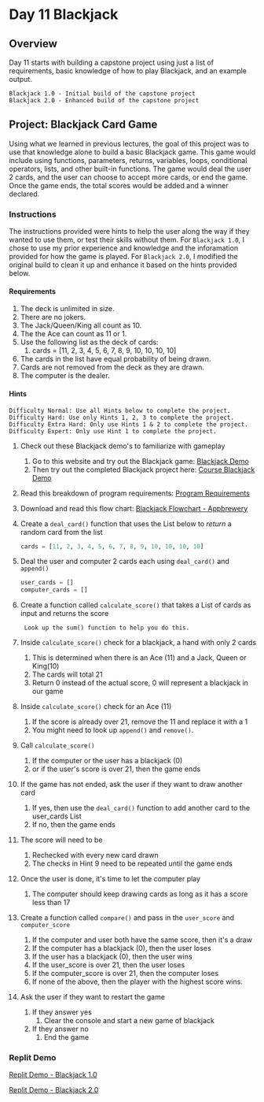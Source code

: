 # Day 11 Blackjack

## Overview

Day 11 starts with building a capstone project using just a list of requirements, basic knowledge of how to play Blackjack, and an example output.

    Blackjack 1.0 - Initial build of the capstone project
    Blackjack 2.0 - Enhanced build of the capstone project

## Project: Blackjack Card Game

Using what we learned in previous lectures, the goal of this project was to use that knowledge alone to build a basic Blackjack game. This game would include using functions, parameters, returns, variables, loops, conditional operators, lists, and other built-in functions. The game would deal the user 2 cards, and the user can choose to accept more cards, or end the game. Once the game ends, the total scores would be added and a winner declared.

### Instructions

The instructions provided were hints to help the user along the way if they wanted to use them, or test their skills without them. For `Blackjack 1.0`, I chose to use my prior experience and knowledge and the inforamation provided for how the game is played. For `Blackjack 2.0`, I modified the original build to clean it up and enhance it based on the hints provided below.

#### Requirements

1. The deck is unlimited in size.
2. There are no jokers.
3. The Jack/Queen/King all count as 10.
4. The the Ace can count as 11 or 1.
5. Use the following list as the deck of cards:
   1. cards = [11, 2, 3, 4, 5, 6, 7, 8, 9, 10, 10, 10, 10]
6. The cards in the list have equal probability of being drawn.
7. Cards are not removed from the deck as they are drawn.
8. The computer is the dealer.

#### Hints

    Difficulty Normal: Use all Hints below to complete the project.
    Difficulty Hard: Use only Hints 1, 2, 3 to complete the project.
    Difficulty Extra Hard: Only use Hints 1 & 2 to complete the project.
    Difficulty Expert: Only use Hint 1 to complete the project.

1. Check out these Blackjack demo's to familiarize with gameplay
   1. Go to this website and try out the Blackjack game: [Blackjack Demo](https://games.washingtonpost.com/games/blackjack/)
   2. Then try out the completed Blackjack project here: [Course Blackjack Demo](http://blackjack-final.appbrewery.repl.run)

2. Read this breakdown of program requirements: [Program Requirements](http://listmoz.com/view/6h34DJpvJBFVRlZfJvxF)

3. Download and read this flow chart: [Blackjack Flowchart - Appbrewery](https://drive.google.com/uc?export=download&id=1rDkiHCrhaf9eX7u7yjM1qwSuyEk-rPnt)

4. Create a `deal_card()` function that uses the List below to *return* a random card from the list

    ```python
    cards = [11, 2, 3, 4, 5, 6, 7, 8, 9, 10, 10, 10, 10]
    ```

5. Deal the user and computer 2 cards each using `deal_card()` and `append()`

    ```python
    user_cards = []
    computer_cards = []
    ```

6. Create a function called `calculate_score()` that takes a List of cards as input and returns the score

        Look up the sum() function to help you do this.

7. Inside `calculate_score()` check for a blackjack, a hand with only 2 cards
   1. This is determined when there is an Ace (11) and a Jack, Queen or King(10)
   2. The cards will total 21
   3. Return 0 instead of the actual score, 0 will represent a blackjack in our game

8. Inside `calculate_score()` check for an Ace (11)
   1. If the score is already over 21, remove the 11 and replace it with a 1
   2. You might need to look up `append()` and `remove()`.

9. Call `calculate_score()`
   1. If the computer or the user has a blackjack (0)
   2. or if the user's score is over 21, then the game ends

10. If the game has not ended, ask the user if they want to draw another card
    1. If yes, then use the `deal_card()` function to add another card to the user_cards List
    2. If no, then the game ends

11. The score will need to be
    1. Rechecked with every new card drawn
    2. The checks in Hint 9 need to be repeated until the game ends

12. Once the user is done, it's time to let the computer play
    1. The computer should keep drawing cards as long as it has a score less than 17

13. Create a function called `compare()` and pass in the `user_score` and `computer_score`
    1. If the computer and user both have the same score, then it's a draw
    2. If the computer has a blackjack (0), then the user loses
    3. If the user has a blackjack (0), then the user wins
    4. If the user_score is over 21, then the user loses
    5. If the computer_score is over 21, then the computer loses
    6. If none of the above, then the player with the highest score wins.

14. Ask the user if they want to restart the game
    1. If they answer yes
       1. Clear the console and start a new game of blackjack
    2. If they answer no
       1. End the game

### Replit Demo

[Replit Demo - Blackjack 1.0](https://replit.com/@EoghyUnscripted/Blackjack-10)

[Replit Demo - Blackjack 2.0](https://replit.com/@EoghyUnscripted/Blackjack-20)
